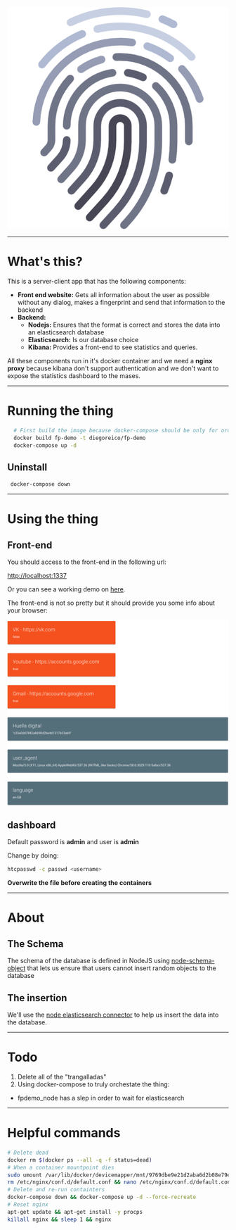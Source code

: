 <center><img src="./image/fingerprint.png"></center>

---

# What's this?

This is a server-client app that has the following components:

- __Front end website:__ Gets all information about the user as possible without any dialog, makes a fingerprint and send that information to the backend
- __Backend:__
  - __Nodejs:__ Ensures that the format is correct and stores the data into an elasticsearch database
  - __Elasticsearch:__ Is our database choice
  - __Kibana:__ Provides a front-end to see statistics and queries.

All these components run in it's docker container and we need a __nginx proxy__ because kibana don't support authentication and we don't want to expose the statistics dashboard to the mases.

---

# Running the thing

```bash
  # First build the image because docker-compose should be only for orchestating
  docker build fp-demo -t diegoreico/fp-demo
  docker-compose up -d
```

 ## Uninstall

 ```bash
  docker-compose down
 ```

---

# Using the thing

## Front-end

You should access to the front-end in the following url:

[http://localhost:1337](http://localhost:1337)

Or you can see a working demo on [here](http://publicurl.com).

The front-end is not so pretty but it should provide you some info about your browser:

<center><img src="./image/frontend.png"></center>

## dashboard

Default password is __admin__ and user is __admin__

Change by doing:
```bash
htcpasswd -c passwd <username>
```
__Overwrite the file before creating the containers__

---

# About

## The Schema

The schema of the database is defined in NodeJS using [node-schema-object](https://www.npmjs.com/package/node-schema-object) that lets us ensure that users cannot insert random objects to the database

## The insertion

We'll use the [node elasticsearch connector](https://www.npmjs.com/package/elasticsearch) to help us insert the data into the database.

---

# Todo

1. Delete all of the "trangalladas"
2. Using docker-compose to truly orchestate the thing:
  - fpdemo_node has a slep in order to wait for elasticsearch

---

# Helpful commands

```bash
# Delete dead
docker rm $(docker ps --all -q -f status=dead)
# When a container mountpoint dies
sudo umount /var/lib/docker/devicemapper/mnt/9769dbe9e21d2aba6d2b08e79e3a67534ff8d69b66a93ae554a519cdc9ea7027
rm /etc/nginx/conf.d/default.conf && nano /etc/nginx/conf.d/default.conf
# Delete and re-run containters
docker-compose down && docker-compose up -d --force-recreate
# Reset nginx
apt-get update && apt-get install -y procps
killall nginx && sleep 1 && nginx
```
